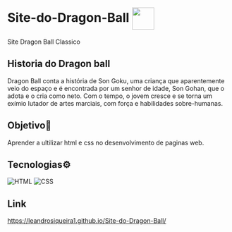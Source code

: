 <h1>
 Site-do-Dragon-Ball <img align="center" width="50px" src="https://i0.wp.com/imagensemoldes.com.br/wp-content/uploads/2020/05/Esfera-do-Drag%C3%A3o-Goku-PNG.png?fit=1024%2C1024&ssl=1"></a>
 
</h1>
 Site Dragon Ball Classico
 
 ## Historia do Dragon ball
 Dragon Ball conta a história de Son Goku, uma criança que aparentemente veio do espaço e é encontrada por um senhor de idade, Son Gohan, que o adota e o cria como neto. Com o tempo, o jovem cresce e se torna um exímio lutador de artes marciais, com força e habilidades sobre-humanas.

## Objetivo🎯
Aprender a ultilizar html e css no desenvolvimento de paginas web.
 
 ## Tecnologias⚙
 ![HTML](https://img.shields.io/badge/HTML-000?style=for-the-badge&logo=html5&logoColor=EB8D5C)
 ![CSS](https://img.shields.io/badge/CSS-000?style=for-the-badge&logo=css3&logoColor=EB8D5C)
## Link
 <a> https://leandrosiqueira1.github.io/Site-do-Dragon-Ball/<a>

